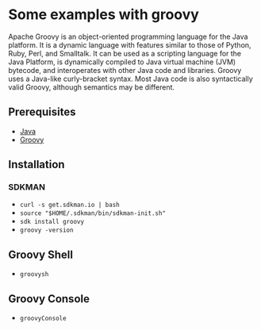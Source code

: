 # Some examples with groovy

Apache Groovy is an object-oriented programming language for the Java platform. It is a dynamic language with features similar to those of Python, Ruby, Perl, and Smalltalk. It can be used as a scripting language for the Java Platform, is dynamically compiled to Java virtual machine (JVM) bytecode, and interoperates with other Java code and libraries. Groovy uses a Java-like curly-bracket syntax. Most Java code is also syntactically valid Groovy, although semantics may be different.

## Prerequisites

* [Java]('http://www.oracle.com/technetwork/es/java/javase/downloads/index.html') 
* [Groovy]('http://groovy-lang.org/')

## Installation

### SDKMAN

* `curl -s get.sdkman.io | bash`
* `source "$HOME/.sdkman/bin/sdkman-init.sh"`
* `sdk install groovy`
* `groovy -version`

## Groovy Shell

* `groovysh`

## Groovy Console

* `groovyConsole`